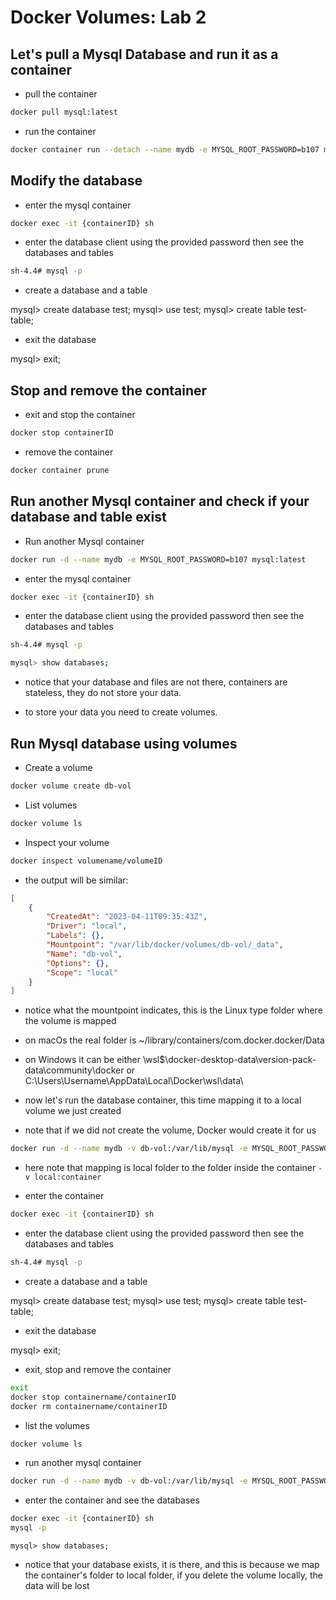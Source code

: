 # Docker Volumes: Lab 2

## Let's pull a Mysql Database and run it as a container

- pull the container

```bash
docker pull mysql:latest
```

- run  the container

```bash  
docker container run --detach --name mydb -e MYSQL_ROOT_PASSWORD=b107 mysql:latest
```

## Modify the database

- enter the mysql container

```bash
docker exec -it {containerID} sh
```

- enter the database client using the provided password then see the databases and tables

```bash
sh-4.4# mysql -p
```

- create a database and a table

mysql> create database test;
mysql> use test;
mysql> create table test-table;

- exit the database

mysql> exit;

## Stop and remove the container

- exit and stop the container

```bash
docker stop containerID
```

- remove the container

```bash
docker container prune
```

## Run another Mysql container and check if your database and table exist

- Run another Mysql container

```bash
docker run -d --name mydb -e MYSQL_ROOT_PASSWORD=b107 mysql:latest
```

- enter the mysql container

```bash
docker exec -it {containerID} sh
```

- enter the database client using the provided password then see the databases and tables

```bash
sh-4.4# mysql -p
```

```bash
mysql> show databases;
```

- notice that your database and files are not there, containers are stateless, they do not store your data.

- to store your data you need to create volumes.

## Run Mysql database using volumes

- Create a volume

```bash
docker volume create db-vol
```

- List volumes

```bash
docker volume ls
```

- Inspect your volume

```bash
docker inspect volumename/volumeID
```

- the output will be similar:

```json
[
    {
        "CreatedAt": "2023-04-11T09:35:43Z",
        "Driver": "local",
        "Labels": {},
        "Mountpoint": "/var/lib/docker/volumes/db-vol/_data",
        "Name": "db-vol",
        "Options": {},
        "Scope": "local"
    }
]
```
- notice what the mountpoint indicates, this is the Linux type folder where the volume is mapped
- on macOs the real folder is ~/library/containers/com.docker.docker/Data
- on Windows it can be either \\wsl$\docker-desktop-data\version-pack-data\community\docker or C:\Users\Username\AppData\Local\Docker\wsl\data\

- now let's run the database container, this time mapping it to a local volume we just created

- note that if we did not create the volume, Docker would create it for us

```bash
docker run -d --name mydb -v db-vol:/var/lib/mysql -e MYSQL_ROOT_PASSWORD=b107 mysql:latest
```
- here note that mapping is local folder to the folder inside the container `-v local:container`

- enter the container

```bash
docker exec -it {containerID} sh
```

- enter the database client using the provided password then see the databases and tables

```bash
sh-4.4# mysql -p
```

- create a database and a table

mysql> create database test;
mysql> use test;
mysql> create table test-table;

- exit the database

mysql> exit;


- exit, stop and remove the container

```bash
exit
docker stop containername/containerID
docker rm containername/containerID
```

- list the volumes

```bash
docker volume ls
```

- run another mysql container

```bash
docker run -d --name mydb -v db-vol:/var/lib/mysql -e MYSQL_ROOT_PASSWORD=b107 mysql:latest
```

- enter the container and see the databases

```bash
docker exec -it {containerID} sh
mysql -p
```

```mysql
mysql> show databases;
```

- notice that your database exists, it is there, and this is because we map the container's folder to local folder, if you delete the volume locally, the data will be lost

